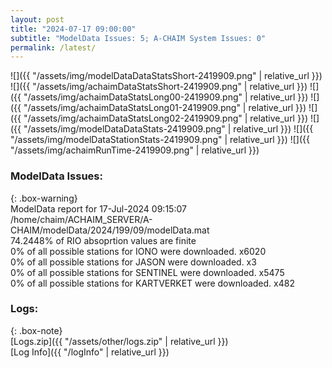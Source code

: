 ```yaml
---
layout: post
title: "2024-07-17 09:00:00"
subtitle: "ModelData Issues: 5; A-CHAIM System Issues: 0"
permalink: /latest/
---
```


![]({{ "/assets/img/modelDataDataStatsShort-2419909.png" | relative_url }})
![]({{ "/assets/img/achaimDataStatsShort-2419909.png" | relative_url }})
![]({{ "/assets/img/achaimDataStatsLong00-2419909.png" | relative_url }})
![]({{ "/assets/img/achaimDataStatsLong01-2419909.png" | relative_url }})
![]({{ "/assets/img/achaimDataStatsLong02-2419909.png" | relative_url }})
![]({{ "/assets/img/modelDataDataStats-2419909.png" | relative_url }})
![]({{ "/assets/img/modelDataStationStats-2419909.png" | relative_url }})
![]({{ "/assets/img/achaimRunTime-2419909.png" | relative_url }})


### ModelData Issues:  
  
{: .box-warning}  
 ModelData report for 17-Jul-2024 09:15:07   
 /home/chaim/ACHAIM_SERVER/A-CHAIM/modelData/2024/199/09/modelData.mat   
 74.2448% of RIO absoprtion values are finite   
 0% of all possible stations for IONO were downloaded. x6020   
 0% of all possible stations for JASON were downloaded. x3   
 0% of all possible stations for SENTINEL were downloaded. x5475   
 0% of all possible stations for KARTVERKET were downloaded. x482   
  


### Logs:  
  
{: .box-note}  
[Logs.zip]({{ "/assets/other/logs.zip" | relative_url }})  
[Log Info]({{ "/logInfo" | relative_url }})  
